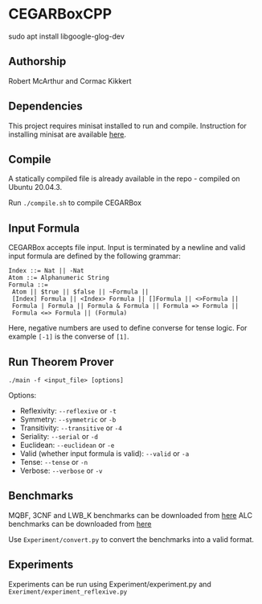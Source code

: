 # CEGARBoxCPP

sudo apt install libgoogle-glog-dev

## Authorship
Robert McArthur and Cormac Kikkert

## Dependencies
This project requires minisat installed to run and compile. Instruction for installing minisat are available [here](https://github.com/niklasso/minisat).

## Compile
A statically compiled file is already available in the repo - compiled on Ubuntu 20.04.3.

Run ``./compile.sh`` to compile CEGARBox

## Input Formula
CEGARBox accepts file input. Input is terminated by a newline and valid input formula are defined by the following grammar:
```
Index ::= Nat || -Nat
Atom ::= Alphanumeric String
Formula ::=
 Atom || $true || $false || ~Formula ||
 [Index] Formula || <Index> Formula || []Formula || <>Formula || 
 Formula | Formula || Formula & Formula || Formula => Formula || 
 Formula <=> Formula || (Formula) 
```

Here, negative numbers are used to define converse for tense logic. For example ``[-1]`` is the converse of ``[1]``.

## Run Theorem Prover

``./main -f <input_file> [options]``

Options:

* Reflexivity: ``--reflexive`` or ``-t``
* Symmetry: ``--symmetric`` or ``-b``
* Transitivity: ``--transitive`` or ``-4``
* Seriality: ``--serial`` or ``-d``
* Euclidean: ``--euclidean`` or ``-e``
* Valid (whether input formula is valid): ``--valid`` or ``-a``
* Tense: ``--tense`` or `-n`
* Verbose: ``--verbose`` or `-v`

## Benchmarks

MQBF, 3CNF and LWB_K benchmarks can be downloaded from [here](http://www.cril.univ-artois.fr/~montmirail/mosaic/#)
ALC benchmarks can be downloaded from [here](https://web.archive.org/web/20190305011522/http://users.cecs.anu.edu.au/~rpg/BDDTab/)

Use ``Experiment/convert.py`` to convert the benchmarks into a valid format.

## Experiments

Experiments can be run using Experiment/experiment.py and ``Exeriment/experiment_reflexive.py``
